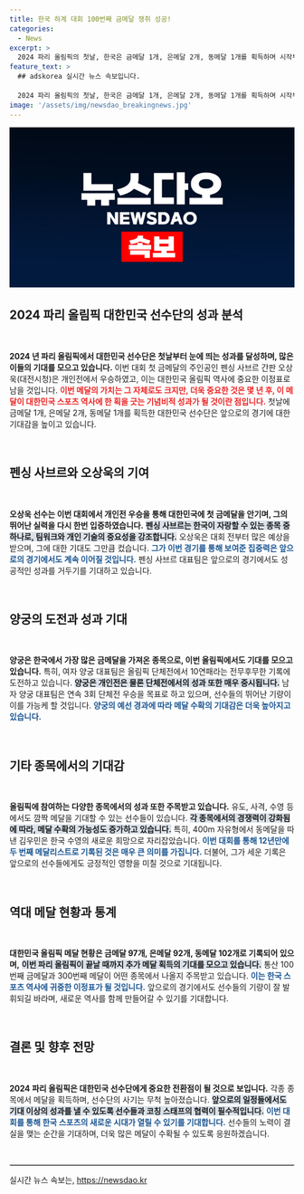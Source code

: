 ```yaml
---
title: 한국 하계 대회 100번째 금메달 쟁취 성공!
categories:
  - News
excerpt: >
  2024 파리 올림픽의 첫날, 한국은 금메달 1개, 은메달 2개, 동메달 1개를 획득하며 시작부터 역대급 성과를 거두었습니다! 양궁과 펜싱의 선수들이 이어질 메달에 대한 기대감을 높이고 있습니다. 전문가들이 주목하는 100번째 금메달의 주인공은 누구일까요?
feature_text: >
  ## adskorea 실시간 뉴스 속보입니다.

  2024 파리 올림픽의 첫날, 한국은 금메달 1개, 은메달 2개, 동메달 1개를 획득하며 시작부터 역대급 성과를 거두었습니다! 양궁과 펜싱의 선수들이 이어질 메달에 대한 기대감을 높이고 있습니다. 전문가들이 주목하는 100번째 금메달의 주인공은 누구일까요?
image: '/assets/img/newsdao_breakingnews.jpg'
---
```


<p><img src="/assets/img/newsdao_breakingnews.jpg" alt="adskorea 속보" /></p>

<h2 data-ke-size="size26">2024 파리 올림픽 대한민국 선수단의 성과 분석</h2>

<p data-ke-size="size16">&nbsp;</p>

<p><b>2024 년 파리 올림픽에서 대한민국 선수단은 첫날부터 눈에 띄는 성과를 달성하며, 많은 이들의 기대를 모으고 있습니다.</b> 이번 대회 첫 금메달의 주인공인 펜싱 사브르 간판 오상욱(대전시청)은 개인전에서 우승하였고, 이는 대한민국 올림픽 역사에 중요한 이정표로 남을 것입니다. <b><span style="color: #ee2323;">이번 메달의 가치는 그 자체로도 크지만, 더욱 중요한 것은 몇 년 후, 이 메달이 대한민국 스포츠 역사에 한 획을 긋는 기념비적 성과가 될 것이란 점입니다.</span></b> 첫날에 금메달 1개, 은메달 2개, 동메달 1개를 획득한 대한민국 선수단은 앞으로의 경기에 대한 기대감을 높이고 있습니다. </p>

<p data-ke-size="size16">&nbsp;</p>

<h2 data-ke-size="size26">펜싱 사브르와 오상욱의 기여</h2>

<p data-ke-size="size16">&nbsp;</p>

<p><b>오상욱 선수는 이번 대회에서 개인전 우승을 통해 대한민국에 첫 금메달을 안기며, 그의 뛰어난 실력을 다시 한번 입증하였습니다.</b> <b><span style="background-color: #21538527;">펜싱 사브르는 한국이 자랑할 수 있는 종목 중 하나로, 팀워크와 개인 기술의 중요성을 강조합니다.</span></b> 오상욱은 대회 전부터 많은 예상을 받으며, 그에 대한 기대도 그만큼 컸습니다. <b><span style="color: #1a5490;">그가 이번 경기를 통해 보여준 집중력은 앞으로의 경기에서도 계속 이어질 것입니다.</span></b> 펜싱 사브르 대표팀은 앞으로의 경기에서도 성공적인 성과를 거두기를 기대하고 있습니다.</p>

<p data-ke-size="size16">&nbsp;</p>

<h2 data-ke-size="size26">양궁의 도전과 성과 기대</h2>

<p data-ke-size="size16">&nbsp;</p>

<p><b>양궁은 한국에서 가장 많은 금메달을 가져온 종목으로, 이번 올림픽에서도 기대를 모으고 있습니다.</b> 특히, 여자 양궁 대표팀은 올림픽 단체전에서 10연패라는 전무후무한 기록에 도전하고 있습니다. <b><span style="background-color: #21538527;">양궁은 개인전은 물론 단체전에서의 성과 또한 매우 중시됩니다.</span></b> 남자 양궁 대표팀은 연속 3회 단체전 우승을 목표로 하고 있으며, 선수들의 뛰어난 기량이 이를 가능케 할 것입니다. <b><span style="color: #1a5490;">양궁의 예선 경과에 따라 메달 수확의 기대감은 더욱 높아지고 있습니다.</span></b> </p>

<p data-ke-size="size16">&nbsp;</p>

<h2 data-ke-size="size26">기타 종목에서의 기대감</h2>

<p data-ke-size="size16">&nbsp;</p>

<p><b>올림픽에 참여하는 다양한 종목에서의 성과 또한 주목받고 있습니다.</b> 유도, 사격, 수영 등에서도 깜짝 메달을 기대할 수 있는 선수들이 있습니다. <b><span style="background-color: #21538527;">각 종목에서의 경쟁력이 강화됨에 따라, 메달 수확의 가능성도 증가하고 있습니다.</span></b> 특히, 400m 자유형에서 동메달을 따낸 김우민은 한국 수영의 새로운 희망으로 자리잡았습니다. <b><span style="color: #1a5490;">이번 대회를 통해 12년만에 두 번째 메달리스트로 기록된 것은 매우 큰 의미를 가집니다.</span></b> 더불어, 그가 세운 기록은 앞으로의 선수들에게도 긍정적인 영향을 미칠 것으로 기대됩니다.</p>

<p data-ke-size="size16">&nbsp;</p>

<h2 data-ke-size="size26">역대 메달 현황과 통계</h2>

<p data-ke-size="size16">&nbsp;</p>

<p><b>대한민국 올림픽 메달 현황은 금메달 97개, 은메달 92개, 동메달 102개로 기록되어 있으며,</b> <b><span style="background-color: #21538527;">이번 파리 올림픽이 끝날 때까지 추가 메달 획득의 기대를 모으고 있습니다.</span></b> 통산 100번째 금메달과 300번째 메달이 어떤 종목에서 나올지 주목받고 있습니다. <b><span style="color: #1a5490;">이는 한국 스포츠 역사에 귀중한 이정표가 될 것입니다.</span></b> 앞으로의 경기에서도 선수들의 기량이 잘 발휘되길 바라며, 새로운 역사를 함께 만들어갈 수 있기를 기대합니다.</p>

<p data-ke-size="size16">&nbsp;</p>

<h2 data-ke-size="size26">결론 및 향후 전망</h2>

<p data-ke-size="size16">&nbsp;</p>

<p><b>2024 파리 올림픽은 대한민국 선수단에게 중요한 전환점이 될 것으로 보입니다.</b> 각종 종목에서 메달을 획득하며, 선수단의 사기는 무척 높아졌습니다. <b><span style="background-color: #21538527;">앞으로의 일정들에서도 기대 이상의 성과를 낼 수 있도록 선수들과 코칭 스태프의 협력이 필수적입니다.</span></b> <b><span style="color: #1a5490;">이번 대회를 통해 한국 스포츠의 새로운 시대가 열릴 수 있기를 기대합니다.</span></b> 선수들의 노력이 결실을 맺는 순간을 기대하며, 더욱 많은 메달이 수확될 수 있도록 응원하겠습니다. </p>

<p data-ke-size="size16">&nbsp;</p>

<hr style="border:1px solid #ccc;">
실시간 뉴스 속보는, <a href="https://newsdao.kr" rel="dofollow">https://newsdao.kr</a>


